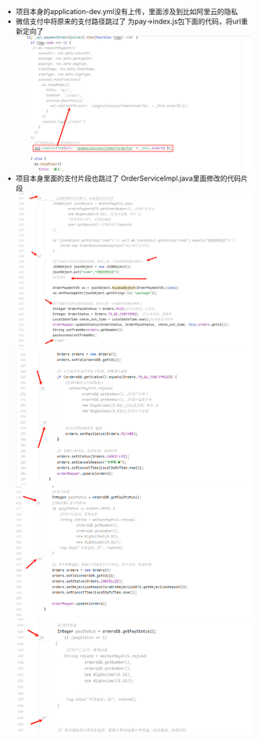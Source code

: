 - 项目本身的application-dev.yml没有上传，里面涉及到比如阿里云的隐私
- 微信支付中将原来的支付路径跳过了
  为pay->index.js包下面的代码，将url重新定向了
  ![](https://raw.githubusercontent.com/comeback12345/picture/main/20240910210003.png)
- 项目本身里面的支付片段也跳过了
  OrderServiceImpl.java里面修改的代码片段
  ![](https://raw.githubusercontent.com/comeback12345/picture/main/20240910211309.png)
  ![](https://raw.githubusercontent.com/comeback12345/picture/main/20240910210819.png)
  ![](https://raw.githubusercontent.com/comeback12345/picture/main/20240910211555.png)
  ![](https://raw.githubusercontent.com/comeback12345/picture/main/20240910211645.png)
